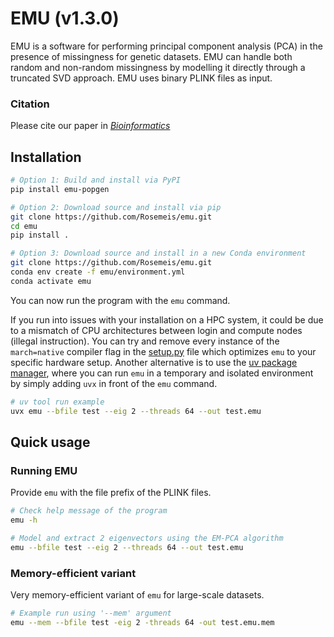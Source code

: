 # EMU (v1.3.0)
EMU is a software for performing principal component analysis (PCA) in the presence of missingness for genetic datasets. EMU can handle both random and non-random missingness by modelling it directly through a truncated SVD approach. EMU uses binary PLINK files as input.

### Citation
Please cite our paper in [*Bioinformatics*](https://doi.org/10.1093/bioinformatics/btab027)

## Installation
```bash
# Option 1: Build and install via PyPI
pip install emu-popgen

# Option 2: Download source and install via pip
git clone https://github.com/Rosemeis/emu.git
cd emu
pip install .

# Option 3: Download source and install in a new Conda environment
git clone https://github.com/Rosemeis/emu.git
conda env create -f emu/environment.yml
conda activate emu
```
You can now run the program with the `emu` command.

If you run into issues with your installation on a HPC system, it could be due to a mismatch of CPU architectures between login and compute nodes (illegal instruction). You can try and remove every instance of the `march=native` compiler flag in the [setup.py](./setup.py) file which optimizes `emu` to your specific hardware setup. Another alternative is to use the [uv package manager](https://docs.astral.sh/uv/), where you can run `emu` in a temporary and isolated environment by simply adding `uvx` in front of the `emu` command.

```bash
# uv tool run example
uvx emu --bfile test --eig 2 --threads 64 --out test.emu
```

## Quick usage
### Running EMU
Provide `emu` with the file prefix of the PLINK files.
```bash
# Check help message of the program
emu -h

# Model and extract 2 eigenvectors using the EM-PCA algorithm
emu --bfile test --eig 2 --threads 64 --out test.emu
```

### Memory-efficient variant
Very memory-efficient variant of `emu` for large-scale datasets.
```bash
# Example run using '--mem' argument
emu --mem --bfile test -eig 2 -threads 64 -out test.emu.mem
```
